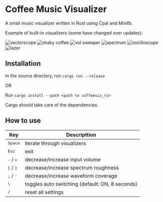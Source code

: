 # Coffee Music Visualizer
A small music visualizer written in Rust using Cpal and Minifb.

Example of built-in visualizers (some have changed over updates): 

![vectorscope](https://media2.giphy.com/media/LU7E8uu9g8zv6oBtdL/giphy.gif?cid=790b76115b652f5ae6329eb78eef396c970ed45a240a00bc&rid=giphy.gif&ct=g)
![shaky coffee](https://i.giphy.com/media/T99UxYb9ZbW0SR6OBD/giphy.webp)
![vol sweeper](https://media.giphy.com/media/Tuy6v2OgRl6e9DeYmc/giphy.gif)
![spectrum](https://media.giphy.com/media/QlrsTRVBv2kBscsTQC/giphy.gif)
![oscilloscope](https://media.giphy.com/media/WSnsugN74Qk3WJuoX3/giphy.gif)
![lazer](https://media.giphy.com/media/V1toUVISK2PQBqMbBs/giphy.gif)

## Installation 
In the source directory, run `cargo run --release` 

OR 

Run `cargo install --path <path to coffeevis_rs>`

Cargo should take care of the dependencies.   

## How to use
|  Key | Descripttion |
| ------ | ------ |
| <kbd>Space</kbd> | iterate through visualizers |
| <kbd>Esc</kbd> | exit | 
| <kbd>-</kbd> / <kbd>+</kbd> | decrease/increase input volume |
| <kbd>\[</kbd> / <kbd>\]</kbd> | decrease/increase spectrum roughness |
| <kbd>;</kbd> / <kbd>'</kbd> | decrease/increase waveform coverage |
| <kbd>\\</bkd> | toggles auto switching (default: ON, 8 seconds) |
| <kbd>/</kbd> | reset all settings | 


